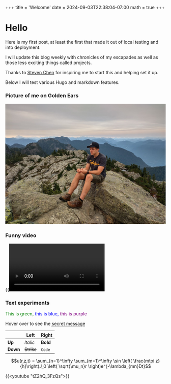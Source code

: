 +++
title = 'Welcome'
date = 2024-09-03T22:38:04-07:00
math = true
+++

# Hello
Here is my first post, at least the first that made it out of local testing and into deployment.

I will update this blog weekly with chronicles of my escapades as well as those less exciting things called projects.

Thanks to  [Steven Chen](https://shengw3n.github.io/) for inspiring me to start this and helping set it up.

Below I will test various Hugo and markdown features.

### Picture of me on Golden Ears

![Golden Ears](images/ronGolden.jpg)

### Funny video

{{<video src="./videos/fan.mp4">}}

### Text experiments

<span style="color:green"> This is green,</span>
<span style="color:blue"> this is blue,</span>
<span style="color:purple"> this is purple</span>

Hover over to see the <abbr title="Eat your vegetables">secret message </abbr>

||Left|Right|
|-|-|-|
|**Up**|_Italic_|**Bold**|
|**Down**|~~Strike~~|`Code`|

$$u(r,z,t) = \sum_{n=1}^\infty \sum_{m=1}^\infty \sin \left( \frac{m\pi z}{h}\right)J_0 \left( \sqrt{\mu_n}r \right)e^{-\lambda_{mn}Dt}$$

{{<youtube "tZ2hQ_3FzQs">}}